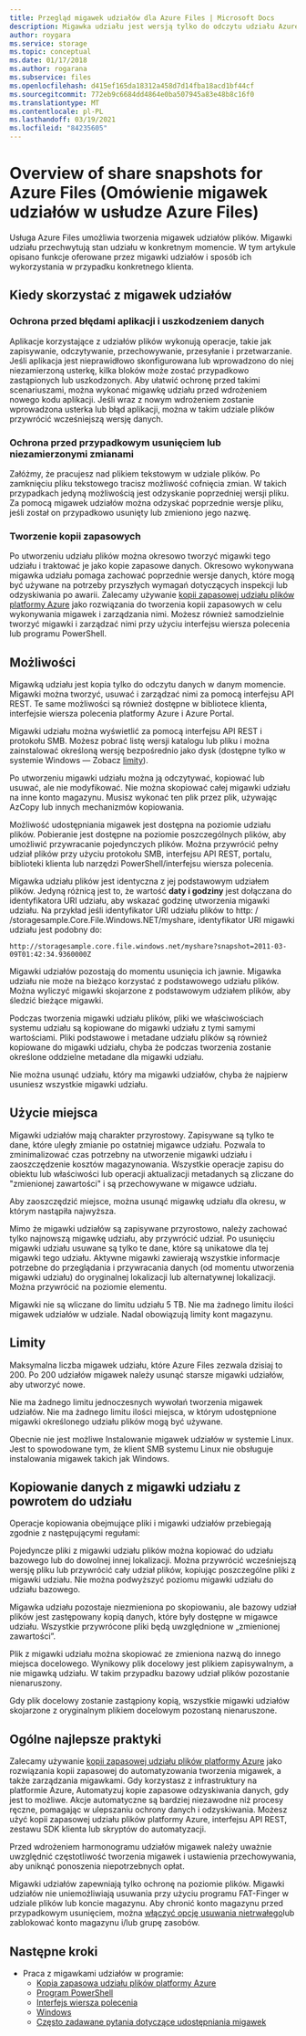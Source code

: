 ```yaml
---
title: Przegląd migawek udziałów dla Azure Files | Microsoft Docs
description: Migawka udziału jest wersją tylko do odczytu udziału Azure Files, która jest wykonywana w danym momencie, jako sposób tworzenia kopii zapasowej udziału.
author: roygara
ms.service: storage
ms.topic: conceptual
ms.date: 01/17/2018
ms.author: rogarana
ms.subservice: files
ms.openlocfilehash: d415ef165da18312a458d7d14fba18acd1bf44cf
ms.sourcegitcommit: 772eb9c6684dd4864e0ba507945a83e48b8c16f0
ms.translationtype: MT
ms.contentlocale: pl-PL
ms.lasthandoff: 03/19/2021
ms.locfileid: "84235605"
---
```

# <a name="overview-of-share-snapshots-for-azure-files"></a>Overview of share snapshots for Azure Files (Omówienie migawek udziałów w usłudze Azure Files)

Usługa Azure Files umożliwia tworzenia migawek udziałów plików. Migawki udziału przechwytują stan udziału w konkretnym momencie. W tym artykule opisano funkcje oferowane przez migawki udziałów i sposób ich wykorzystania w przypadku konkretnego klienta.

## <a name="when-to-use-share-snapshots"></a>Kiedy skorzystać z migawek udziałów

### <a name="protection-against-application-error-and-data-corruption"></a>Ochrona przed błędami aplikacji i uszkodzeniem danych

Aplikacje korzystające z udziałów plików wykonują operacje, takie jak zapisywanie, odczytywanie, przechowywanie, przesyłanie i przetwarzanie. Jeśli aplikacja jest nieprawidłowo skonfigurowana lub wprowadzono do niej niezamierzoną usterkę, kilka bloków może zostać przypadkowo zastąpionych lub uszkodzonych. Aby ułatwić ochronę przed takimi scenariuszami, można wykonać migawkę udziału przed wdrożeniem nowego kodu aplikacji. Jeśli wraz z nowym wdrożeniem zostanie wprowadzona usterka lub błąd aplikacji, można w takim udziale plików przywrócić wcześniejszą wersję danych. 

### <a name="protection-against-accidental-deletions-or-unintended-changes"></a>Ochrona przed przypadkowym usunięciem lub niezamierzonymi zmianami

Załóżmy, że pracujesz nad plikiem tekstowym w udziale plików. Po zamknięciu pliku tekstowego tracisz możliwość cofnięcia zmian. W takich przypadkach jedyną możliwością jest odzyskanie poprzedniej wersji pliku. Za pomocą migawek udziałów można odzyskać poprzednie wersje pliku, jeśli został on przypadkowo usunięty lub zmieniono jego nazwę.

### <a name="general-backup-purposes"></a>Tworzenie kopii zapasowych

Po utworzeniu udziału plików można okresowo tworzyć migawki tego udziału i traktować je jako kopie zapasowe danych. Okresowo wykonywana migawka udziału pomaga zachować poprzednie wersje danych, które mogą być używane na potrzeby przyszłych wymagań dotyczących inspekcji lub odzyskiwania po awarii. Zalecamy używanie [kopii zapasowej udziału plików platformy Azure](../../backup/azure-file-share-backup-overview.md) jako rozwiązania do tworzenia kopii zapasowych w celu wykonywania migawek i zarządzania nimi. Możesz również samodzielnie tworzyć migawki i zarządzać nimi przy użyciu interfejsu wiersza polecenia lub programu PowerShell.

## <a name="capabilities"></a>Możliwości

Migawką udziału jest kopia tylko do odczytu danych w danym momencie. Migawki można tworzyć, usuwać i zarządzać nimi za pomocą interfejsu API REST. Te same możliwości są również dostępne w bibliotece klienta, interfejsie wiersza polecenia platformy Azure i Azure Portal. 

Migawki udziału można wyświetlić za pomocą interfejsu API REST i protokołu SMB. Możesz pobrać listę wersji katalogu lub pliku i można zainstalować określoną wersję bezpośrednio jako dysk (dostępne tylko w systemie Windows — Zobacz [limity](#limits)). 

Po utworzeniu migawki udziału można ją odczytywać, kopiować lub usuwać, ale nie modyfikować. Nie można skopiować całej migawki udziału na inne konto magazynu. Musisz wykonać ten plik przez plik, używając AzCopy lub innych mechanizmów kopiowania.

Możliwość udostępniania migawek jest dostępna na poziomie udziału plików. Pobieranie jest dostępne na poziomie poszczególnych plików, aby umożliwić przywracanie pojedynczych plików. Można przywrócić pełny udział plików przy użyciu protokołu SMB, interfejsu API REST, portalu, biblioteki klienta lub narzędzi PowerShell/interfejsu wiersza polecenia.

Migawka udziału plików jest identyczna z jej podstawowym udziałem plików. Jedyną różnicą jest to, że wartość **daty i godziny** jest dołączana do identyfikatora URI udziału, aby wskazać godzinę utworzenia migawki udziału. Na przykład jeśli identyfikator URI udziału plików to http: \/ /storagesample.Core.File.Windows.NET/myshare, identyfikator URI migawki udziału jest podobny do:
```
http://storagesample.core.file.windows.net/myshare?snapshot=2011-03-09T01:42:34.9360000Z
```

Migawki udziałów pozostają do momentu usunięcia ich jawnie. Migawka udziału nie może na bieżąco korzystać z podstawowego udziału plików. Można wyliczyć migawki skojarzone z podstawowym udziałem plików, aby śledzić bieżące migawki. 

Podczas tworzenia migawki udziału plików, pliki we właściwościach systemu udziału są kopiowane do migawki udziału z tymi samymi wartościami. Pliki podstawowe i metadane udziału plików są również kopiowane do migawki udziału, chyba że podczas tworzenia zostanie określone oddzielne metadane dla migawki udziału.

Nie można usunąć udziału, który ma migawki udziałów, chyba że najpierw usuniesz wszystkie migawki udziału.

## <a name="space-usage"></a>Użycie miejsca

Migawki udziałów mają charakter przyrostowy. Zapisywane są tylko te dane, które uległy zmianie po ostatniej migawce udziału. Pozwala to zminimalizować czas potrzebny na utworzenie migawki udziału i zaoszczędzenie kosztów magazynowania. Wszystkie operacje zapisu do obiektu lub właściwości lub operacji aktualizacji metadanych są zliczane do "zmienionej zawartości" i są przechowywane w migawce udziału. 

Aby zaoszczędzić miejsce, można usunąć migawkę udziału dla okresu, w którym nastąpiła najwyższa.

Mimo że migawki udziałów są zapisywane przyrostowo, należy zachować tylko najnowszą migawkę udziału, aby przywrócić udział. Po usunięciu migawki udziału usuwane są tylko te dane, które są unikatowe dla tej migawki tego udziału. Aktywne migawki zawierają wszystkie informacje potrzebne do przeglądania i przywracania danych (od momentu utworzenia migawki udziału) do oryginalnej lokalizacji lub alternatywnej lokalizacji. Można przywrócić na poziomie elementu.

Migawki nie są wliczane do limitu udziału 5 TB. Nie ma żadnego limitu ilości migawek udziałów w udziale. Nadal obowiązują limity kont magazynu.

## <a name="limits"></a>Limity

Maksymalna liczba migawek udziału, które Azure Files zezwala dzisiaj to 200. Po 200 udziałów migawek należy usunąć starsze migawki udziałów, aby utworzyć nowe. 

Nie ma żadnego limitu jednoczesnych wywołań tworzenia migawek udziałów. Nie ma żadnego limitu ilości miejsca, w którym udostępnione migawki określonego udziału plików mogą być używane. 

Obecnie nie jest możliwe Instalowanie migawek udziałów w systemie Linux. Jest to spowodowane tym, że klient SMB systemu Linux nie obsługuje instalowania migawek takich jak Windows.

## <a name="copying-data-back-to-a-share-from-share-snapshot"></a>Kopiowanie danych z migawki udziału z powrotem do udziału

Operacje kopiowania obejmujące pliki i migawki udziałów przebiegają zgodnie z następującymi regułami:

Pojedyncze pliki z migawki udziału plików można kopiować do udziału bazowego lub do dowolnej innej lokalizacji. Można przywrócić wcześniejszą wersję pliku lub przywrócić cały udział plików, kopiując poszczególne pliki z migawki udziału. Nie można podwyższyć poziomu migawki udziału do udziału bazowego. 

Migawka udziału pozostaje niezmieniona po skopiowaniu, ale bazowy udział plików jest zastępowany kopią danych, które były dostępne w migawce udziału. Wszystkie przywrócone pliki będą uwzględnione w „zmienionej zawartości”.

Plik z migawki udziału można skopiować ze zmieniona nazwą do innego miejsca docelowego. Wynikowy plik docelowy jest plikiem zapisywalnym, a nie migawką udziału. W takim przypadku bazowy udział plików pozostanie nienaruszony.

Gdy plik docelowy zostanie zastąpiony kopią, wszystkie migawki udziałów skojarzone z oryginalnym plikiem docelowym pozostaną nienaruszone.

## <a name="general-best-practices"></a>Ogólne najlepsze praktyki

Zalecamy używanie [kopii zapasowej udziału plików platformy Azure](../../backup/azure-file-share-backup-overview.md) jako rozwiązania kopii zapasowej do automatyzowania tworzenia migawek, a także zarządzania migawkami. Gdy korzystasz z infrastruktury na platformie Azure, Automatyzuj kopie zapasowe odzyskiwania danych, gdy jest to możliwe. Akcje automatyczne są bardziej niezawodne niż procesy ręczne, pomagając w ulepszaniu ochrony danych i odzyskiwania. Możesz użyć kopii zapasowej udziału plików platformy Azure, interfejsu API REST, zestawu SDK klienta lub skryptów do automatyzacji.

Przed wdrożeniem harmonogramu udziałów migawek należy uważnie uwzględnić częstotliwość tworzenia migawek i ustawienia przechowywania, aby uniknąć ponoszenia niepotrzebnych opłat.

Migawki udziałów zapewniają tylko ochronę na poziomie plików. Migawki udziałów nie uniemożliwiają usuwania przy użyciu programu FAT-Finger w udziale plików lub koncie magazynu. Aby chronić konto magazynu przed przypadkowym usunięciem, można [włączyć opcję usuwania nietrwałego](storage-files-prevent-file-share-deletion.md)lub zablokować konto magazynu i/lub grupę zasobów.

## <a name="next-steps"></a>Następne kroki
- Praca z migawkami udziałów w programie:
    - [Kopia zapasowa udziału plików platformy Azure](../../backup/azure-file-share-backup-overview.md)
    - [Program PowerShell](storage-how-to-use-files-powershell.md)
    - [Interfejs wiersza polecenia](storage-how-to-use-files-cli.md)
    - [Windows](storage-how-to-use-files-windows.md#accessing-share-snapshots-from-windows)
    - [Często zadawane pytania dotyczące udostępniania migawek](storage-files-faq.md#share-snapshots)